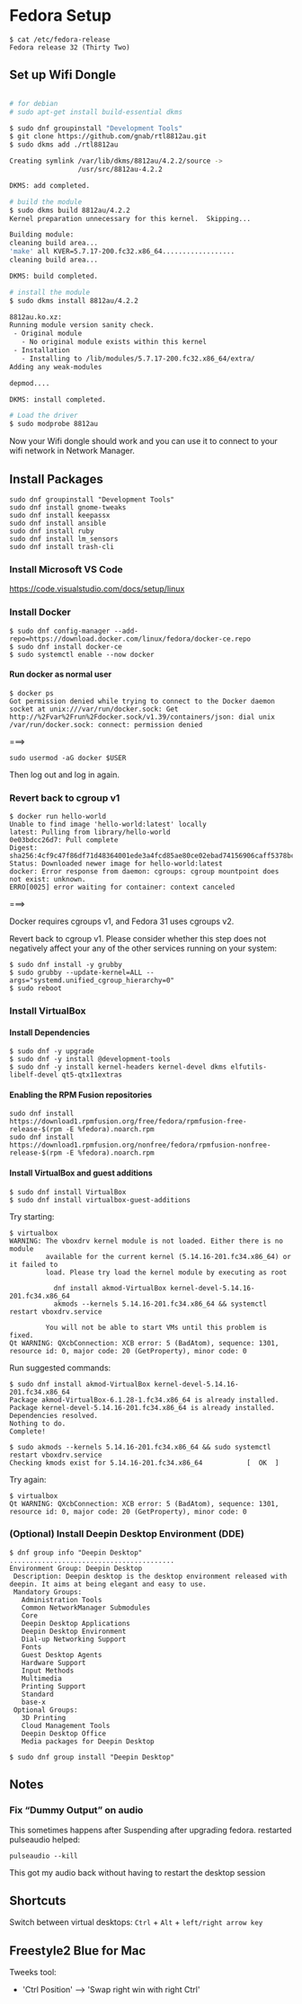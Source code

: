 # Fedora Setup

```
$ cat /etc/fedora-release 
Fedora release 32 (Thirty Two)
```

## Set up Wifi Dongle

```sh

# for debian
# sudo apt-get install build-essential dkms

$ sudo dnf groupinstall "Development Tools"
$ git clone https://github.com/gnab/rtl8812au.git
$ sudo dkms add ./rtl8812au

Creating symlink /var/lib/dkms/8812au/4.2.2/source ->
                 /usr/src/8812au-4.2.2

DKMS: add completed.

# build the module
$ sudo dkms build 8812au/4.2.2
Kernel preparation unnecessary for this kernel.  Skipping...

Building module:
cleaning build area...
'make' all KVER=5.7.17-200.fc32.x86_64..................
cleaning build area...

DKMS: build completed.

# install the module 
$ sudo dkms install 8812au/4.2.2

8812au.ko.xz:
Running module version sanity check.
 - Original module
   - No original module exists within this kernel
 - Installation
   - Installing to /lib/modules/5.7.17-200.fc32.x86_64/extra/
Adding any weak-modules

depmod....

DKMS: install completed.

# Load the driver
$ sudo modprobe 8812au
```

Now your Wifi dongle should work and you can use it to connect to your wifi network in Network Manager.

## Install Packages

```
sudo dnf groupinstall "Development Tools"
sudo dnf install gnome-tweaks
sudo dnf install keepassx
sudo dnf install ansible
sudo dnf install ruby
sudo dnf install lm_sensors
sudo dnf install trash-cli
```

### Install Microsoft VS Code

https://code.visualstudio.com/docs/setup/linux


### Install Docker

```
$ sudo dnf config-manager --add-repo=https://download.docker.com/linux/fedora/docker-ce.repo
$ sudo dnf install docker-ce
$ sudo systemctl enable --now docker
```

#### Run docker as normal user

```
$ docker ps
Got permission denied while trying to connect to the Docker daemon socket at unix:///var/run/docker.sock: Get http://%2Fvar%2Frun%2Fdocker.sock/v1.39/containers/json: dial unix /var/run/docker.sock: connect: permission denied
```

===>

```
sudo usermod -aG docker $USER
```

Then log out and log in again.

### Revert back to cgroup v1

```
$ docker run hello-world
Unable to find image 'hello-world:latest' locally
latest: Pulling from library/hello-world
0e03bdcc26d7: Pull complete
Digest: sha256:4cf9c47f86df71d48364001ede3a4fcd85ae80ce02ebad74156906caff5378bc
Status: Downloaded newer image for hello-world:latest
docker: Error response from daemon: cgroups: cgroup mountpoint does not exist: unknown.
ERRO[0025] error waiting for container: context canceled
```

===>

Docker requires cgroups v1, and Fedora 31 uses cgroups v2.

Revert back to cgroup v1. Please consider whether this step does not negatively affect your any of the other services running on your system: 

```
$ sudo dnf install -y grubby
$ sudo grubby --update-kernel=ALL --args="systemd.unified_cgroup_hierarchy=0"
$ sudo reboot
```

### Install VirtualBox

#### Install Dependencies

```
$ sudo dnf -y upgrade
$ sudo dnf -y install @development-tools
$ sudo dnf -y install kernel-headers kernel-devel dkms elfutils-libelf-devel qt5-qtx11extras
```

#### Enabling the RPM Fusion repositories

```
sudo dnf install   https://download1.rpmfusion.org/free/fedora/rpmfusion-free-release-$(rpm -E %fedora).noarch.rpm
sudo dnf install   https://download1.rpmfusion.org/nonfree/fedora/rpmfusion-nonfree-release-$(rpm -E %fedora).noarch.rpm
```

#### Install VirtualBox and guest additions

```
$ sudo dnf install VirtualBox
$ sudo dnf install virtualbox-guest-additions
```

Try starting:
```
$ virtualbox
WARNING: The vboxdrv kernel module is not loaded. Either there is no module
         available for the current kernel (5.14.16-201.fc34.x86_64) or it failed to
         load. Please try load the kernel module by executing as root

           dnf install akmod-VirtualBox kernel-devel-5.14.16-201.fc34.x86_64
           akmods --kernels 5.14.16-201.fc34.x86_64 && systemctl restart vboxdrv.service

         You will not be able to start VMs until this problem is fixed.
Qt WARNING: QXcbConnection: XCB error: 5 (BadAtom), sequence: 1301, resource id: 0, major code: 20 (GetProperty), minor code: 0

```

Run suggested commands:
```
$ sudo dnf install akmod-VirtualBox kernel-devel-5.14.16-201.fc34.x86_64
Package akmod-VirtualBox-6.1.28-1.fc34.x86_64 is already installed.
Package kernel-devel-5.14.16-201.fc34.x86_64 is already installed.
Dependencies resolved.
Nothing to do.
Complete!

$ sudo akmods --kernels 5.14.16-201.fc34.x86_64 && sudo systemctl restart vboxdrv.service
Checking kmods exist for 5.14.16-201.fc34.x86_64           [  OK  ]
```

Try again:

```
$ virtualbox
Qt WARNING: QXcbConnection: XCB error: 5 (BadAtom), sequence: 1301, resource id: 0, major code: 20 (GetProperty), minor code: 0
```

### (Optional) Install Deepin Desktop Environment (DDE)

```
$ dnf group info "Deepin Desktop"
.........................................
Environment Group: Deepin Desktop
 Description: Deepin desktop is the desktop environment released with deepin. It aims at being elegant and easy to use.
 Mandatory Groups:
   Administration Tools
   Common NetworkManager Submodules
   Core
   Deepin Desktop Applications
   Deepin Desktop Environment
   Dial-up Networking Support
   Fonts
   Guest Desktop Agents
   Hardware Support
   Input Methods
   Multimedia
   Printing Support
   Standard
   base-x
 Optional Groups:
   3D Printing
   Cloud Management Tools
   Deepin Desktop Office
   Media packages for Deepin Desktop

$ sudo dnf group install "Deepin Desktop"
```

## Notes



### Fix “Dummy Output” on audio

This sometimes happens after Suspending after upgrading fedora. 
restarted pulseaudio helped:

```
pulseaudio --kill
```

This got my audio back without having to restart the desktop session

## Shortcuts

Switch between virtual desktops:    `Ctrl` + `Alt` + `left/right arrow key`

## Freestyle2 Blue for Mac

Tweeks tool:

- 'Ctrl Position' --> 'Swap right win with right Ctrl'
